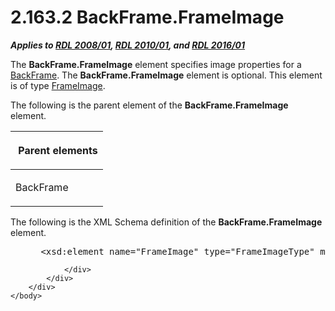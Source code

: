 <html dir="LTR" xmlns:mshelp="http://msdn.microsoft.com/mshelp" xmlns:ddue="http://ddue.schemas.microsoft.com/authoring/2003/5" xmlns:xlink="http://www.w3.org/1999/xlink" xmlns:tool="http://www.microsoft.com/tooltip">
    <head>
        <meta http-equiv="Content-Type" content="text/html; CHARSET=utf-8"></meta>
        <meta name="save" content="history"></meta>
        <title>2.163.2 BackFrame.FrameImage</title>
        <xml>
            <mshelp:toctitle title="2.163.2 BackFrame.FrameImage"></mshelp:toctitle>
            <mshelp:rltitle title="[MS-RDL]: BackFrame.FrameImage"></mshelp:rltitle>
            <mshelp:keyword index="A" term="12c6513f-d15c-4047-bb9a-34a97d2864ed"></mshelp:keyword>
            <mshelp:attr name="DCSext.ContentType" value="open specification"></mshelp:attr>
            <mshelp:attr name="AssetID" value="12c6513f-d15c-4047-bb9a-34a97d2864ed"></mshelp:attr>
            <mshelp:attr name="TopicType" value="kbRef"></mshelp:attr>
            <mshelp:attr name="DCSext.Title" value="[MS-RDL]: BackFrame.FrameImage" />
        </xml>
    </head>
    <body>
        <div id="header">
            <h1 class="heading">2.163.2 BackFrame.FrameImage</h1>
        </div>
        <div id="mainSection">
            <div id="mainBody">
                <div id="allHistory" class="saveHistory"></div>
                <div id="sectionSection0" class="section" name="collapseableSection">
                    

<p><b><i>Applies to </i></b><a href="1e855f94-4617-47e4-b89e-0856c6cb420f.md"><b><i>RDL 2008/01</i></b></a><b><i>,
</i></b><a href="3428e690-a348-4ec7-8a6a-8efb42d2cdee.md"><b><i>RDL 2010/01</i></b></a><b><i>,
and </i></b><a href="52ce3983-2bfc-4e72-9359-42aaf5fe4509.md"><b><i>RDL 2016/01</i></b></a></p>

<p>The <b>BackFrame.FrameImage</b> element specifies image
properties for a <a href="ed20ba13-2b2e-422d-a581-b78f5ee14314.md">BackFrame</a>.
The <b>BackFrame.FrameImage</b> element is optional. This element is of type <a href="d2247c83-867d-4208-85b6-874f650bfbb2.md">FrameImage</a>.</p>

<p>The following is the parent element of the <b>BackFrame.FrameImage</b>
element.</p>

<table>
 <thead>
  <tr>
   <th>
   <p> Parent elements</p>
   </th>
  </tr>
 </thead>
 <tr>
  <td>
  <p>BackFrame</p>
  </td>
 </tr>
</table>

<p>The following is the XML Schema definition of the <b>BackFrame.FrameImage</b>
element.</p>

<dl>
<dd>
<div><pre> &lt;xsd:element name=&quot;FrameImage&quot; type=&quot;FrameImageType&quot; minOccurs=&quot;0&quot; /&gt;
</pre></div>
</dd></dl>


                </div>
            </div>
        </div>
    </body>
</html>
